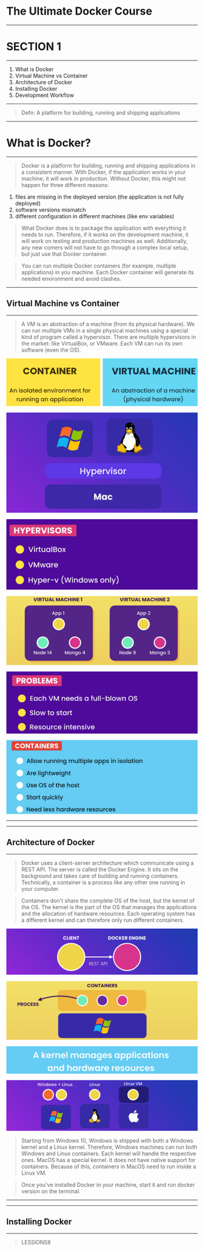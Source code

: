 # **The Ultimate Docker Course**

---

# **SECTION 1**

---

1. What is Docker
2. Virtual Machine vs Container
3. Architecture of Docker
4. Installing Docker
5. Development Workflow

---

> Defn: A platform for building, running and shipping applications

--- 

# What is Docker?

---

> Docker is a platform for building, running and shipping applications in a consistent manner. With Docker, if the application works in your machine, it will work in production. Without Docker, this might not happen for three different reasons:

1. files are missing in the deployed version (the application is not fully deployed)
2. software versions mismatch
3. different configuration in different machines (like env variables)

> What Docker does is to package the application with everything it needs to run. Therefore, if it works on the development machine, it will work on testing and production machines as well. Additionally, any new comers will not have to go through a complex local setup, but just use that Docker container.

> You can run multiple Docker containers (for example, multiple applications) in you machine. Each Docker container will generate its needed environment and avoid clashes.

---

##  Virtual Machine vs Container

---

> A VM is an abstraction of a machine (from its physical hardware). We can run multiple VMs in a single physical machines using a special kind of program called a hypervisor. There are multiple hypervisors in the market: like VirtualBox, or VMware. Each VM can run its own software (even the OS).


![Alt text](image.png)

![Alt text](image-1.png)

![Alt text](image-2.png)

![Alt text](image-3.png)

![Alt text](image-4.png)

![Alt text](image-5.png)

---

--- 

##  Architecture of Docker

---

> Docker uses a client-server architecture which communicate using a REST API. The server is called the Docker Engine. It sits on the background and takes care of building and running containers. Technically, a container is a process like any other one running in your computer.

> Containers don't share the complete OS of the host, but the kernel of the OS. The kernel is the part of the OS that manages the applications and the allocation of hardware resources. Each operating system has a different kernel and can therefore only run different containers.


![Alt text](image-6.png)

![Alt text](image-7.png)

![Alt text](image-8.png)

![Alt text](image-9.png)

> Starting from Windows 10, Windows is shipped with both a Windows kernel and a Linux kernel. Therefore, Windows machines can run both Windows and Linux containers. Each kernel will handle the respective ones. MacOS has a special kernel. It does not have native support for containers. Because of this, containers in MacOS need to run inside a Linux VM.

> Once you've installed Docker in your machine, start it and run docker version on the terminal.

---

--- 

##  Installing Docker

---


> LESSIONS8






